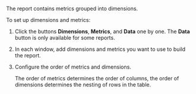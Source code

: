 The report contains metrics grouped into dimensions.

To set up dimensions and metrics:

1. Click the buttons **Dimensions**, **Metrics**, and **Data** one by one. The **Data** button is only available for some reports.
2. In each window, add dimensions and metrics you want to use to build the report.
3. Configure the order of metrics and dimensions.

   The order of metrics determines the order of columns, the order of dimensions determines the nesting of rows in the table.
